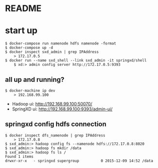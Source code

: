 # README

# start up

```
$ docker-compose run namenode hdfs namenode -format
$ docker-compose up -d
$ docker inspect sxd_admin | grep IPAddress
	> 172.17.0.5
$ docker run --name sxd_shell --link sxd_admin -it springxd/shell
	$ xd:> admin config server http://172.17.0.5:9393
```

## all up and running?

```
$ docker-machine ip dev
	> 192.168.99.100
```

- Hadoop ui: http://192.168.99.100:50070/
- SpringXD ui: http://192.168.99.100:9393/admin-ui/

## springxd config hdfs connection

```
$ docker inspect dfs_namenode | grep IPAddress
	> 172.17.0.8
$ sxd_admin:> hadoop config fs --namenode hdfs://172.17.0.8:8020
$ sxd_admin:> hadoop fs mkdir /data
$ sxd_admin:> hadoop fs ls /
Found 1 items
drwxr-xr-x   - springxd supergroup          0 2015-12-09 14:52 /data
```
